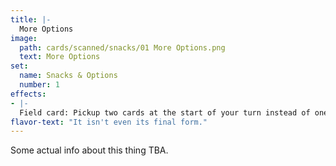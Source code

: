 ```yaml
---
title: |-
  More Options
image: 
  path: cards/scanned/snacks/01 More Options.png
  text: More Options
set:
  name: Snacks & Options
  number: 1
effects: 
- |-
  Field card: Pickup two cards at the start of your turn instead of one. Keep the one you want, put the other back on the top of the deck.
flavor-text: "It isn't even its final form."
---
```

Some actual info about this thing TBA.
